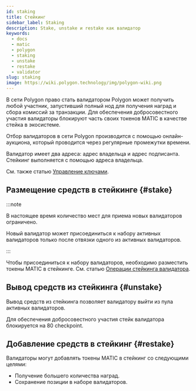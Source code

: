 ```yaml
---
id: staking
title: Стейкинг
sidebar_label: Staking
description: Stake, unstake и restake как валидатор
keywords:
  - docs
  - matic
  - polygon
  - staking
  - unstake
  - restake
  - validator
slug: staking
image: https://wiki.polygon.technology/img/polygon-wiki.png
---
```


В сети Polygon право стать валидатором Polygon может получить любой участник, запустивший полный нод для получения наград и сбора комиссий за транзакции. Для обеспечения добросовестного участия валидаторы блокируют часть своих токенов MATIC в качестве стейка в экосистеме.

Отбор валидаторов в сети Polygon производится с помощью онлайн-аукциона, который проводится через регулярные промежутки времени.

Валидатор имеет два адреса: адрес владельца и адрес подписанта. Стейкинг выполняется с помощью адреса владельца.

См. также статью [Управление ключами](key-management.md).

## Размещение средств в стейкинге {#stake}

:::note

В настоящее время количество мест для приема новых валидаторов ограничено.

Новый валидатор может присоединиться к набору активных валидаторов только после отвязки одного из активных валидаторов.

:::

Чтобы присоединиться к набору валидаторов, необходимо разместить токены MATIC в стейкинге. См. статью [Операции стейкинга валидатора](/docs/maintain/validate/validator-staking-operations).

## Вывод средств из стейкинга {#unstake}

Вывод средств из стейкинга позволяет валидатору выйти из пула активных валидаторов.

Для обеспечения добросовестного участия стейк валидатора блокируется на 80 checkpoint.

## Добавление средств в стейкинг {#restake}

Валидаторы могут добавлять токены MATIC в стейкинг со следующими целями:

* Получение большего количества наград.
* Сохранение позиции в наборе валидаторов.
